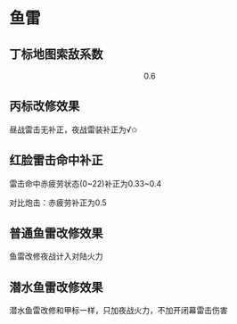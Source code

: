 # 鱼雷

## 丁标地图索敌系数

$$
0.6
$$

## 丙标改修效果

昼战雷击无补正，夜战雷装补正为√✩

## 红脸雷击命中补正

雷击命中赤疲劳状态(0\~22)补正为0.33\~0.4 

对比炮击：赤疲劳补正为0.5

## 普通鱼雷改修效果

鱼雷改修夜战计入对陆火力

## 潜水鱼雷改修效果

潜水鱼雷改修和甲标一样，只加夜战火力，不加开闭幕雷击伤害

